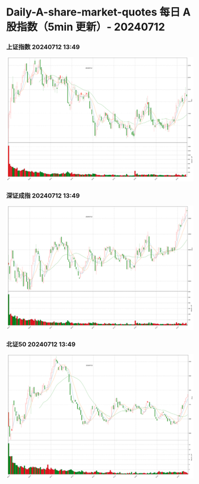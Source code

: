 
# Daily-A-share-market-quotes 每日 A 股指数（5min 更新）- 20240712

### 上证指数 20240712 13:49
![](./fig/2024/7/20240712-sh000001.png)

### 深证成指 20240712 13:49
![](./fig/2024/7/20240712-sz399001.png)

### 北证50 20240712 13:49
![](./fig/2024/7/20240712-bj899050.png)
